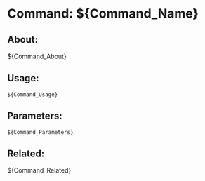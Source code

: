 Command: ${Command_Name}
====================

About:
--------------------
${Command_About}

Usage:
--------------------
```
${Command_Usage}
```

Parameters:
--------------------
```
${Command_Parameters}
```

Related:
--------------------
${Command_Related}
